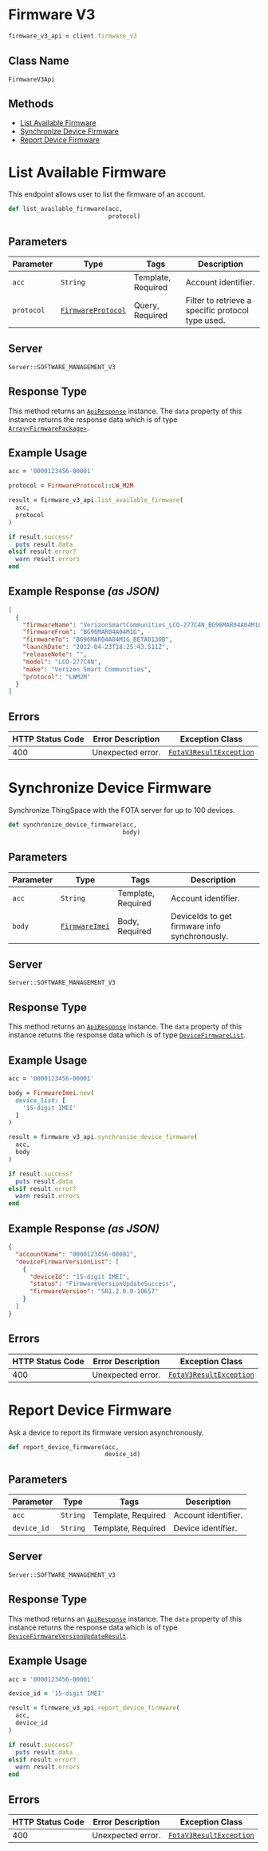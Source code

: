 # Firmware V3

```ruby
firmware_v3_api = client.firmware_v3
```

## Class Name

`FirmwareV3Api`

## Methods

* [List Available Firmware](../../doc/controllers/firmware-v3.md#list-available-firmware)
* [Synchronize Device Firmware](../../doc/controllers/firmware-v3.md#synchronize-device-firmware)
* [Report Device Firmware](../../doc/controllers/firmware-v3.md#report-device-firmware)


# List Available Firmware

This endpoint allows user to list the firmware of an account.

```ruby
def list_available_firmware(acc,
                            protocol)
```

## Parameters

| Parameter | Type | Tags | Description |
|  --- | --- | --- | --- |
| `acc` | `String` | Template, Required | Account identifier. |
| `protocol` | [`FirmwareProtocol`](../../doc/models/firmware-protocol.md) | Query, Required | Filter to retrieve a specific protocol type used. |

## Server

`Server::SOFTWARE_MANAGEMENT_V3`

## Response Type

This method returns an [`ApiResponse`](../../doc/api-response.md) instance. The `data` property of this instance returns the response data which is of type [`Array<FirmwarePackage>`](../../doc/models/firmware-package.md).

## Example Usage

```ruby
acc = '0000123456-00001'

protocol = FirmwareProtocol::LW_M2M

result = firmware_v3_api.list_available_firmware(
  acc,
  protocol
)

if result.success?
  puts result.data
elsif result.error?
  warn result.errors
end
```

## Example Response *(as JSON)*

```json
[
  {
    "firmwareName": "VerizonSmartCommunities_LCO-277C4N_BG96MAR04A04M1G_BG96MAR04A04M1G_BETA0130B",
    "firmwareFrom": "BG96MAR04A04M1G",
    "firmwareTo": "BG96MAR04A04M1G_BETA0130B",
    "launchDate": "2012-04-23T18:25:43.511Z",
    "releaseNote": "",
    "model": "LCO-277C4N",
    "make": "Verizon Smart Communities",
    "protocol": "LWM2M"
  }
]
```

## Errors

| HTTP Status Code | Error Description | Exception Class |
|  --- | --- | --- |
| 400 | Unexpected error. | [`FotaV3ResultException`](../../doc/models/fota-v3-result-exception.md) |


# Synchronize Device Firmware

Synchronize ThingSpace with the FOTA server for up to 100 devices.

```ruby
def synchronize_device_firmware(acc,
                                body)
```

## Parameters

| Parameter | Type | Tags | Description |
|  --- | --- | --- | --- |
| `acc` | `String` | Template, Required | Account identifier. |
| `body` | [`FirmwareImei`](../../doc/models/firmware-imei.md) | Body, Required | DeviceIds to get firmware info synchronously. |

## Server

`Server::SOFTWARE_MANAGEMENT_V3`

## Response Type

This method returns an [`ApiResponse`](../../doc/api-response.md) instance. The `data` property of this instance returns the response data which is of type [`DeviceFirmwareList`](../../doc/models/device-firmware-list.md).

## Example Usage

```ruby
acc = '0000123456-00001'

body = FirmwareImei.new(
  device_list: [
    '15-digit IMEI'
  ]
)

result = firmware_v3_api.synchronize_device_firmware(
  acc,
  body
)

if result.success?
  puts result.data
elsif result.error?
  warn result.errors
end
```

## Example Response *(as JSON)*

```json
{
  "accountName": "0000123456-00001",
  "deviceFirmwarVersionList": [
    {
      "deviceId": "15-digit IMEI",
      "status": "FirmwareVersionUpdateSuccess",
      "firmwareVersion": "SR1.2.0.0-10657"
    }
  ]
}
```

## Errors

| HTTP Status Code | Error Description | Exception Class |
|  --- | --- | --- |
| 400 | Unexpected error. | [`FotaV3ResultException`](../../doc/models/fota-v3-result-exception.md) |


# Report Device Firmware

Ask a device to report its firmware version asynchronously.

```ruby
def report_device_firmware(acc,
                           device_id)
```

## Parameters

| Parameter | Type | Tags | Description |
|  --- | --- | --- | --- |
| `acc` | `String` | Template, Required | Account identifier. |
| `device_id` | `String` | Template, Required | Device identifier. |

## Server

`Server::SOFTWARE_MANAGEMENT_V3`

## Response Type

This method returns an [`ApiResponse`](../../doc/api-response.md) instance. The `data` property of this instance returns the response data which is of type [`DeviceFirmwareVersionUpdateResult`](../../doc/models/device-firmware-version-update-result.md).

## Example Usage

```ruby
acc = '0000123456-00001'

device_id = '15-digit IMEI'

result = firmware_v3_api.report_device_firmware(
  acc,
  device_id
)

if result.success?
  puts result.data
elsif result.error?
  warn result.errors
end
```

## Errors

| HTTP Status Code | Error Description | Exception Class |
|  --- | --- | --- |
| 400 | Unexpected error. | [`FotaV3ResultException`](../../doc/models/fota-v3-result-exception.md) |

